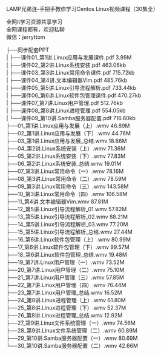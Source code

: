 LAMP兄弟连-手把手教你学习Centos Linux视频课程（30集全）

全网it学习资源共享学习<br>全网课程都有，欢迎私聊<br>微信：jerryttom<br>

├──同步配套PPT<br> | ├──课件01_第1讲.Linux应用与发展课件.pdf 3.99M<br> | ├──课件02_第2讲.Linux系统安装.pdf 463.06kb<br> | ├──课件03_第3讲.Linux常用命令课件.pdf 715.72kb<br> | ├──课件04_第4讲.文本编辑器Vim.pdf 485.76kb<br> | ├──课件05_第5讲.Linux引导流程解析.pdf 733.44kb<br> | ├──课件06_第6讲.Linux软件包管理课件.pdf 470.27kb<br> | ├──课件07_第7讲.Linux用户管理.pdf 512.76kb<br> | ├──课件08_第8讲.Linux进程管理.pdf 554.05kb<br> | └──课件09_第10讲.Samba服务器配置.pdf 716.60kb<br> ├──01_第1讲.Linux应用与发展（上）.wmv 46.89M<br> ├──02_第1讲.Linux应用与发展（下）.wmv 44.76M<br> ├──03_第1讲.Linux应用与发展_总结.wmv 18.66M<br> ├──04_第2讲.Linux系统安装（上）.wmv 71.36M<br> ├──05_第2讲.Linux系统安装（下）.wmv 77.83M<br> ├──06_第2讲.Linux系统安装_总结.wmv 19.01M<br> ├──07_第3讲.Linux常用命令（一）.wmv 78.16M<br> ├──08_第3讲.Linux常用命令（二）.wmv 78.59M<br> ├──09_第3讲.Linux常用命令（三）.wmv 143.58M<br> ├──10_第3讲.Linux常用命令（四）.wmv 106.58M<br> ├──11_第4讲.文本编辑器Vim.wmv 87.81M<br> ├──12_第5讲.Linux引导流程解析_01.wmv 57.82M<br> ├──13_第5讲.Linux引导流程解析_02.wmv 88.21M<br> ├──14_第5讲.Linux引导流程解析_03.wmv 77.20M<br> ├──15_第5讲.Linux引导流程解析_总结.wmv 27.44M<br> ├──16_第6讲.Linux软件包管理（上）.wmv 80.99M<br> ├──17_第6讲.Linux软件包管理（下）.wmv 99.57M<br> ├──18_第6讲.Linux软件包管理_总结.wmv 19.48M<br> ├──19_第7讲.Linux用户管理（一）.wmv 73.52M<br> ├──20_第7讲.Linux用户管理（二）.wmv 75.10M<br> ├──21_第7讲.Linux用户管理（三）.wmv 57.85M<br> ├──22_第7讲.Linux用户管理（四）.wmv 76.44M<br> ├──23_第7讲.Linux用户管理_总结.wmv 16.52M<br> ├──24_第8讲.Linux进程管理（上）.wmv 61.80M<br> ├──25_第8讲.Linux进程管理（下）.wmv 52.37M<br> ├──26_第8讲.Linux进程管理_总结.wmv 12.92M<br> ├──27_第9讲.Linux文件系统管理（一）.wmv 74.56M<br> ├──28_第9讲.Linux文件系统管理（二）.wmv 60.89M<br> ├──29_第10讲.Samba服务器配置（一）.wmv 80.69M<br> └──30_第10讲.Samba服务器配置（二）.wmv 42.66M